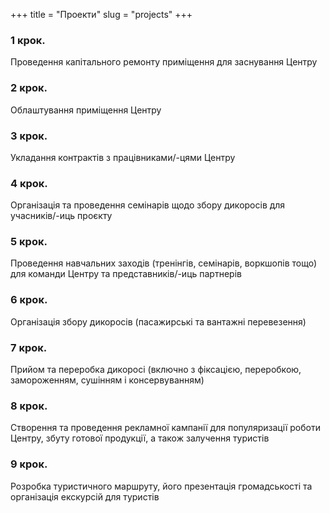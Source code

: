 +++
title = "Проекти"
slug = "projects"
+++

### 1 крок.
Проведення капітального ремонту приміщення для заснування Центру

### 2 крок.
Облаштування приміщення Центру

### 3 крок.
Укладання контрактів з працівниками/-цями Центру

### 4 крок.
Організація та проведення семінарів щодо збору дикоросів для учасників/-иць проєкту

### 5 крок.
Проведення навчальних заходів (тренінгів, семінарів, воркшопів тощо) для команди Центру та представників/-иць партнерів

### 6 крок.
Організація збору дикоросів (пасажирські та вантажні перевезення)

### 7 крок.
Прийом та переробка дикоросі (включно з фіксацією, переробкою, замороженням, сушінням і консервуванням)

### 8 крок.
Створення та проведення рекламної кампанії для популяризації роботи Центру, збуту готової продукції, а також залучення туристів

### 9 крок.
Розробка туристичного маршруту, його презентація громадськості та організація екскурсій для туристів

